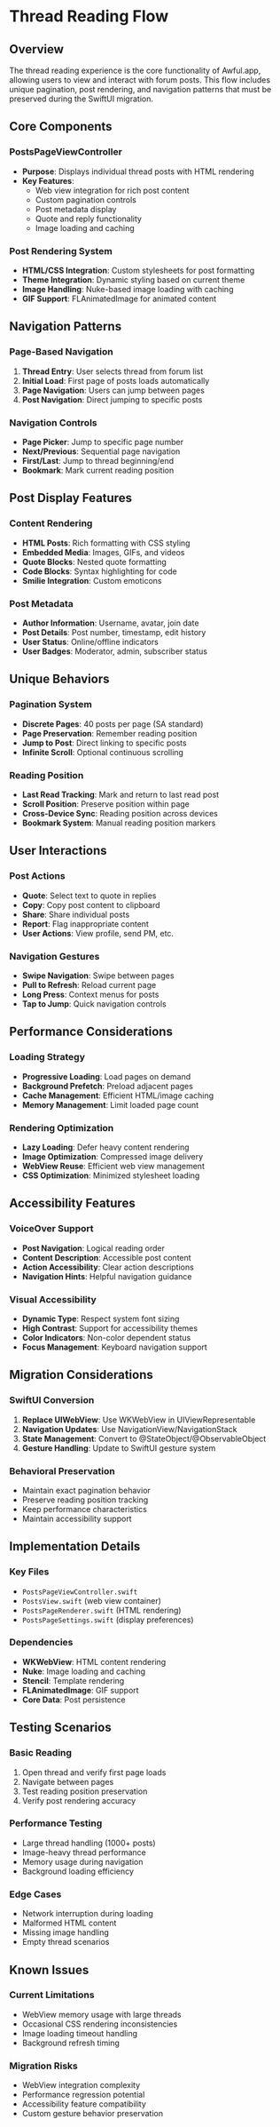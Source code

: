 # Thread Reading Flow

## Overview

The thread reading experience is the core functionality of Awful.app, allowing users to view and interact with forum posts. This flow includes unique pagination, post rendering, and navigation patterns that must be preserved during the SwiftUI migration.

## Core Components

### PostsPageViewController
- **Purpose**: Displays individual thread posts with HTML rendering
- **Key Features**:
  - Web view integration for rich post content
  - Custom pagination controls
  - Post metadata display
  - Quote and reply functionality
  - Image loading and caching

### Post Rendering System
- **HTML/CSS Integration**: Custom stylesheets for post formatting
- **Theme Integration**: Dynamic styling based on current theme
- **Image Handling**: Nuke-based image loading with caching
- **GIF Support**: FLAnimatedImage for animated content

## Navigation Patterns

### Page-Based Navigation
1. **Thread Entry**: User selects thread from forum list
2. **Initial Load**: First page of posts loads automatically
3. **Page Navigation**: Users can jump between pages
4. **Post Navigation**: Direct jumping to specific posts

### Navigation Controls
- **Page Picker**: Jump to specific page number
- **Next/Previous**: Sequential page navigation
- **First/Last**: Jump to thread beginning/end
- **Bookmark**: Mark current reading position

## Post Display Features

### Content Rendering
- **HTML Posts**: Rich formatting with CSS styling
- **Embedded Media**: Images, GIFs, and videos
- **Quote Blocks**: Nested quote formatting
- **Code Blocks**: Syntax highlighting for code
- **Smilie Integration**: Custom emoticons

### Post Metadata
- **Author Information**: Username, avatar, join date
- **Post Details**: Post number, timestamp, edit history
- **User Status**: Online/offline indicators
- **User Badges**: Moderator, admin, subscriber status

## Unique Behaviors

### Pagination System
- **Discrete Pages**: 40 posts per page (SA standard)
- **Page Preservation**: Remember reading position
- **Jump to Post**: Direct linking to specific posts
- **Infinite Scroll**: Optional continuous scrolling

### Reading Position
- **Last Read Tracking**: Mark and return to last read post
- **Scroll Position**: Preserve position within page
- **Cross-Device Sync**: Reading position across devices
- **Bookmark System**: Manual reading position markers

## User Interactions

### Post Actions
- **Quote**: Select text to quote in replies
- **Copy**: Copy post content to clipboard
- **Share**: Share individual posts
- **Report**: Flag inappropriate content
- **User Actions**: View profile, send PM, etc.

### Navigation Gestures
- **Swipe Navigation**: Swipe between pages
- **Pull to Refresh**: Reload current page
- **Long Press**: Context menus for posts
- **Tap to Jump**: Quick navigation controls

## Performance Considerations

### Loading Strategy
- **Progressive Loading**: Load pages on demand
- **Background Prefetch**: Preload adjacent pages
- **Cache Management**: Efficient HTML/image caching
- **Memory Management**: Limit loaded page count

### Rendering Optimization
- **Lazy Loading**: Defer heavy content rendering
- **Image Optimization**: Compressed image delivery
- **WebView Reuse**: Efficient web view management
- **CSS Optimization**: Minimized stylesheet loading

## Accessibility Features

### VoiceOver Support
- **Post Navigation**: Logical reading order
- **Content Description**: Accessible post content
- **Action Accessibility**: Clear action descriptions
- **Navigation Hints**: Helpful navigation guidance

### Visual Accessibility
- **Dynamic Type**: Respect system font sizing
- **High Contrast**: Support for accessibility themes
- **Color Indicators**: Non-color dependent status
- **Focus Management**: Keyboard navigation support

## Migration Considerations

### SwiftUI Conversion
1. **Replace UIWebView**: Use WKWebView in UIViewRepresentable
2. **Navigation Updates**: Use NavigationView/NavigationStack
3. **State Management**: Convert to @StateObject/@ObservableObject
4. **Gesture Handling**: Update to SwiftUI gesture system

### Behavioral Preservation
- Maintain exact pagination behavior
- Preserve reading position tracking
- Keep performance characteristics
- Maintain accessibility support

## Implementation Details

### Key Files
- `PostsPageViewController.swift`
- `PostsView.swift` (web view container)
- `PostsPageRenderer.swift` (HTML rendering)
- `PostsPageSettings.swift` (display preferences)

### Dependencies
- **WKWebView**: HTML content rendering
- **Nuke**: Image loading and caching
- **Stencil**: Template rendering
- **FLAnimatedImage**: GIF support
- **Core Data**: Post persistence

## Testing Scenarios

### Basic Reading
1. Open thread and verify first page loads
2. Navigate between pages
3. Test reading position preservation
4. Verify post rendering accuracy

### Performance Testing
- Large thread handling (1000+ posts)
- Image-heavy thread performance
- Memory usage during navigation
- Background loading efficiency

### Edge Cases
- Network interruption during loading
- Malformed HTML content
- Missing image handling
- Empty thread scenarios

## Known Issues

### Current Limitations
- WebView memory usage with large threads
- Occasional CSS rendering inconsistencies
- Image loading timeout handling
- Background refresh timing

### Migration Risks
- WebView integration complexity
- Performance regression potential
- Accessibility feature compatibility
- Custom gesture behavior preservation